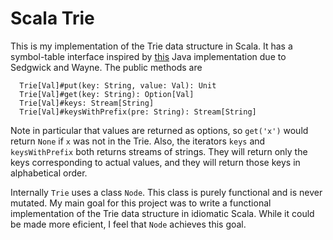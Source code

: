 # Scala Trie

This is my implementation of the Trie data structure in Scala.
It has a symbol-table interface inspired by [this](http://algs4.cs.princeton.edu/52trie/TST.java.html) Java implementation due to Sedgwick and Wayne.
The public methods are
```
  Trie[Val]#put(key: String, value: Val): Unit
  Trie[Val]#get(key: String): Option[Val]
  Trie[Val]#keys: Stream[String]
  Trie[Val]#keysWithPrefix(pre: String): Stream[String]
```
Note in particular that values are returned as options, so `get('x')` would return `None` if `x` was not in the Trie.
Also, the iterators `keys` and `keysWithPrefix` both returns streams of strings.
They will return only the keys corresponding to actual values, and they will return those keys in alphabetical order.

Internally `Trie` uses a class `Node`.
This class is purely functional and is never mutated.
My main goal for this project was to write a functional implementation of the Trie data structure in idiomatic Scala.
While it could be made more eficient, I feel that `Node` achieves this goal.
